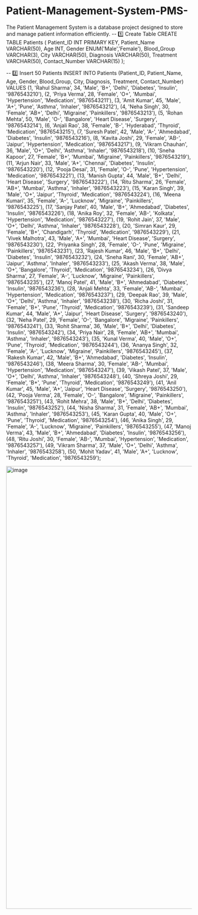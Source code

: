 # Patient-Management-System-PMS-
The Patient Management System is a database project designed to store and manage patient information efficiently.
-- 1️⃣ Create Table
CREATE TABLE Patients (
    Patient_ID INT PRIMARY KEY,
    Patient_Name VARCHAR(50),
    Age INT,
    Gender ENUM('Male','Female'),
    Blood_Group VARCHAR(3),
    City VARCHAR(50),
    Diagnosis VARCHAR(50),
    Treatment VARCHAR(50),
    Contact_Number VARCHAR(15)
);

-- 2️⃣ Insert 50 Patients
INSERT INTO Patients (Patient_ID, Patient_Name, Age, Gender, Blood_Group, City, Diagnosis, Treatment, Contact_Number)
VALUES
(1, 'Rahul Sharma', 34, 'Male', 'B+', 'Delhi', 'Diabetes', 'Insulin', '9876543210'),
(2, 'Priya Verma', 28, 'Female', 'O+', 'Mumbai', 'Hypertension', 'Medication', '9876543211'),
(3, 'Amit Kumar', 45, 'Male', 'A+', 'Pune', 'Asthma', 'Inhaler', '9876543212'),
(4, 'Neha Singh', 30, 'Female', 'AB+', 'Delhi', 'Migraine', 'Painkillers', '9876543213'),
(5, 'Rohan Mehta', 50, 'Male', 'O-', 'Bangalore', 'Heart Disease', 'Surgery', '9876543214'),
(6, 'Anjali Rao', 38, 'Female', 'B-', 'Hyderabad', 'Thyroid', 'Medication', '9876543215'),
(7, 'Suresh Patel', 42, 'Male', 'A-', 'Ahmedabad', 'Diabetes', 'Insulin', '9876543216'),
(8, 'Kavita Joshi', 29, 'Female', 'AB-', 'Jaipur', 'Hypertension', 'Medication', '9876543217'),
(9, 'Vikram Chauhan', 36, 'Male', 'O+', 'Delhi', 'Asthma', 'Inhaler', '9876543218'),
(10, 'Sneha Kapoor', 27, 'Female', 'B+', 'Mumbai', 'Migraine', 'Painkillers', '9876543219'),
(11, 'Arjun Nair', 33, 'Male', 'A+', 'Chennai', 'Diabetes', 'Insulin', '9876543220'),
(12, 'Pooja Desai', 31, 'Female', 'O-', 'Pune', 'Hypertension', 'Medication', '9876543221'),
(13, 'Manish Gupta', 44, 'Male', 'B+', 'Delhi', 'Heart Disease', 'Surgery', '9876543222'),
(14, 'Ritu Sharma', 26, 'Female', 'AB+', 'Mumbai', 'Asthma', 'Inhaler', '9876543223'),
(15, 'Karan Singh', 39, 'Male', 'O+', 'Jaipur', 'Thyroid', 'Medication', '9876543224'),
(16, 'Meena Kumari', 35, 'Female', 'A-', 'Lucknow', 'Migraine', 'Painkillers', '9876543225'),
(17, 'Sanjay Patel', 40, 'Male', 'B+', 'Ahmedabad', 'Diabetes', 'Insulin', '9876543226'),
(18, 'Anika Roy', 32, 'Female', 'AB-', 'Kolkata', 'Hypertension', 'Medication', '9876543227'),
(19, 'Rohit Jain', 37, 'Male', 'O+', 'Delhi', 'Asthma', 'Inhaler', '9876543228'),
(20, 'Simran Kaur', 29, 'Female', 'B+', 'Chandigarh', 'Thyroid', 'Medication', '9876543229'),
(21, 'Vivek Malhotra', 43, 'Male', 'A+', 'Mumbai', 'Heart Disease', 'Surgery', '9876543230'),
(22, 'Priyanka Singh', 28, 'Female', 'O-', 'Pune', 'Migraine', 'Painkillers', '9876543231'),
(23, 'Rajesh Kumar', 46, 'Male', 'B+', 'Delhi', 'Diabetes', 'Insulin', '9876543232'),
(24, 'Sneha Rani', 30, 'Female', 'AB+', 'Jaipur', 'Asthma', 'Inhaler', '9876543233'),
(25, 'Akash Verma', 38, 'Male', 'O+', 'Bangalore', 'Thyroid', 'Medication', '9876543234'),
(26, 'Divya Sharma', 27, 'Female', 'A-', 'Lucknow', 'Migraine', 'Painkillers', '9876543235'),
(27, 'Manoj Patel', 41, 'Male', 'B+', 'Ahmedabad', 'Diabetes', 'Insulin', '9876543236'),
(28, 'Anjali Mehta', 33, 'Female', 'AB-', 'Mumbai', 'Hypertension', 'Medication', '9876543237'),
(29, 'Deepak Rao', 39, 'Male', 'O+', 'Delhi', 'Asthma', 'Inhaler', '9876543238'),
(30, 'Richa Joshi', 31, 'Female', 'B+', 'Pune', 'Thyroid', 'Medication', '9876543239'),
(31, 'Sandeep Kumar', 44, 'Male', 'A+', 'Jaipur', 'Heart Disease', 'Surgery', '9876543240'),
(32, 'Neha Patel', 29, 'Female', 'O-', 'Bangalore', 'Migraine', 'Painkillers', '9876543241'),
(33, 'Rohit Sharma', 36, 'Male', 'B+', 'Delhi', 'Diabetes', 'Insulin', '9876543242'),
(34, 'Priya Nair', 28, 'Female', 'AB+', 'Mumbai', 'Asthma', 'Inhaler', '9876543243'),
(35, 'Kunal Verma', 40, 'Male', 'O+', 'Pune', 'Thyroid', 'Medication', '9876543244'),
(36, 'Ananya Singh', 32, 'Female', 'A-', 'Lucknow', 'Migraine', 'Painkillers', '9876543245'),
(37, 'Rakesh Kumar', 42, 'Male', 'B+', 'Ahmedabad', 'Diabetes', 'Insulin', '9876543246'),
(38, 'Meera Sharma', 30, 'Female', 'AB-', 'Mumbai', 'Hypertension', 'Medication', '9876543247'),
(39, 'Vikash Patel', 37, 'Male', 'O+', 'Delhi', 'Asthma', 'Inhaler', '9876543248'),
(40, 'Shreya Joshi', 29, 'Female', 'B+', 'Pune', 'Thyroid', 'Medication', '9876543249'),
(41, 'Anil Kumar', 45, 'Male', 'A+', 'Jaipur', 'Heart Disease', 'Surgery', '9876543250'),
(42, 'Pooja Verma', 28, 'Female', 'O-', 'Bangalore', 'Migraine', 'Painkillers', '9876543251'),
(43, 'Rohit Mehra', 38, 'Male', 'B+', 'Delhi', 'Diabetes', 'Insulin', '9876543252'),
(44, 'Nisha Sharma', 31, 'Female', 'AB+', 'Mumbai', 'Asthma', 'Inhaler', '9876543253'),
(45, 'Karan Gupta', 40, 'Male', 'O+', 'Pune', 'Thyroid', 'Medication', '9876543254'),
(46, 'Anika Singh', 29, 'Female', 'A-', 'Lucknow', 'Migraine', 'Painkillers', '9876543255'),
(47, 'Manoj Verma', 43, 'Male', 'B+', 'Ahmedabad', 'Diabetes', 'Insulin', '9876543256'),
(48, 'Ritu Joshi', 30, 'Female', 'AB-', 'Mumbai', 'Hypertension', 'Medication', '9876543257'),
(49, 'Vikram Sharma', 37, 'Male', 'O+', 'Delhi', 'Asthma', 'Inhaler', '9876543258'),
(50, 'Mohit Yadav', 41, 'Male', 'A+', 'Lucknow', 'Thyroid', 'Medication', '9876543259');


<img width="1600" height="1200" alt="image" src="https://github.com/user-attachments/assets/5672f580-224d-4d7b-9c6d-0ce0ca7d6861" />
